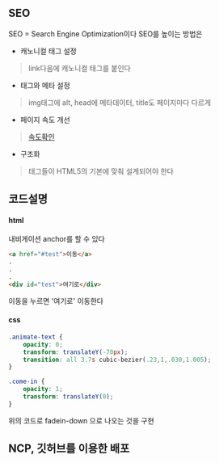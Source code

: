 ## SEO
SEO = Search Engine Optimization이다 SEO를 높이는 방법은

* 캐노니컬 태그 설정
> link다음에 캐노니컬 태그를 붙인다

* 태그와 메타 설정
> img태그에 alt, head에 메타데이터, title도 페이지마다 다르게

* 페이지 속도 개선
> [속도확인](https://pagespeed.web.dev/)

* 구조화
> 태그들이 HTML5의 기본에 맞춰 설계되어야 한다

## 코드설명
#### html

내비게이션 anchor를 할 수 있다
```html
<a href="#test">이동</a>
.
.
.
<div id="test">여기로</div>
```
이동을 누르면 '여기로' 이동한다


#### css

```css
.animate-text {
    opacity: 0;
    transform: translateY(-70px); 
    transition: all 3.7s cubic-bezier(.23,1,.030,1.005);
}

.come-in {
    opacity: 1; 
    transform: translateY(0);
} 
```
위의 코드로 fadein-down 으로 나오는 것을 구현

## NCP, 깃허브를 이용한 배포